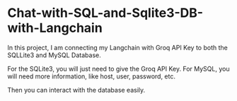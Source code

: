 # Chat-with-SQL-and-Sqlite3-DB-with-Langchain

In this project, I am connecting my Langchain with Groq API Key to both the SQLLite3 and MySQL Database.

For the SQLite3, you will just need to give the Groq API Key.
For MySQL, you will need more information, like host, user, password, etc.

Then you can interact with the database easily.
